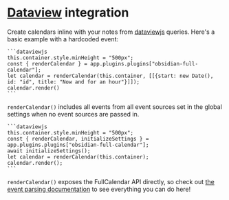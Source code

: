 # [Dataview](https://github.com/blacksmithgu/obsidian-dataview) integration

Create calendars inline with your notes from [dataviewjs](https://blacksmithgu.github.io/obsidian-dataview/api/intro/) queries. Here's a basic example with a hardcoded event:

````
```dataviewjs
this.container.style.minHeight = "500px";
const { renderCalendar } = app.plugins.plugins["obsidian-full-calendar"];
let calendar = renderCalendar(this.container, [[{start: new Date(), id: "id", title: "Now and for an hour"}]]);
calendar.render()
```
````

`renderCalendar()` includes all events from all event sources set in the global settings when no event sources are passed in.

````
```dataviewjs
this.container.style.minHeight = "500px";
const { renderCalendar, initializeSettings } = app.plugins.plugins["obsidian-full-calendar"];
await initializeSettings();
let calendar = renderCalendar(this.container);
calendar.render();
```
````

`renderCalendar()` exposes the FullCalendar API directly, so check out [the event parsing documentation](https://fullcalendar.io/docs/event-parsing) to see everything you can do here!
